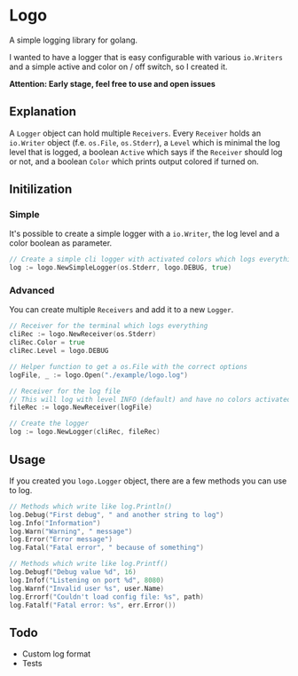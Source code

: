 # Logo

A simple logging library for golang.

I wanted to have a logger that is easy configurable with various `io.Writers` and a simple active and color on / off switch, so I created it.

**Attention: Early stage, feel free to use and open issues**

## Explanation
A `Logger` object can hold multiple `Receivers`. Every `Receiver` holds an `io.Writer` object (f.e. `os.File`, `os.Stderr`), a `Level` which is minimal the log level that is logged, a boolean `Active` which says if the `Receiver` should log or not, and a boolean `Color` which prints output colored if turned on.

## Initilization

### Simple
It's possible to create a simple logger with a `io.Writer`, the log level and a color boolean as parameter.
```go
// Create a simple cli logger with activated colors which logs everything
log := logo.NewSimpleLogger(os.Stderr, logo.DEBUG, true)
```

### Advanced
You can create multiple `Receivers` and add it to a new `Logger`.
```go
// Receiver for the terminal which logs everything
cliRec := logo.NewReceiver(os.Stderr)
cliRec.Color = true
cliRec.Level = logo.DEBUG

// Helper function to get a os.File with the correct options
logFile, _ := logo.Open("./example/logo.log")

// Receiver for the log file
// This will log with level INFO (default) and have no colors activated
fileRec := logo.NewReceiver(logFile)

// Create the logger
log := logo.NewLogger(cliRec, fileRec)
```

## Usage
If you created you `logo.Logger` object, there are a few methods you can use to log.
```go
// Methods which write like log.Println()
log.Debug("First debug", " and another string to log")
log.Info("Information")
log.Warn("Warning", " message")
log.Error("Error message")
log.Fatal("Fatal error", " because of something")

// Methods which write like log.Printf()
log.Debugf("Debug value %d", 16)
log.Infof("Listening on port %d", 8080)
log.Warnf("Invalid user %s", user.Name)
log.Errorf("Couldn't load config file: %s", path)
log.Fatalf("Fatal error: %s", err.Error())
```

## Todo
- Custom log format
- Tests
